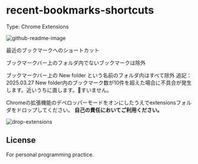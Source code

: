 # recent-bookmarks-shortcuts

Type: Chrome Extensions

![github-readme-image](https://github.com/user-attachments/assets/90609a76-cdeb-487c-89c8-3bbd8b8fc42f)

最近のブックマークへのショートカット

ブックマークバー上のフォルダ内でないブックマークは除外

ブックマークバー上の New folder という名前のフォルダ内はすべて除外
追記：2025.03.27
New folder内のブックマーク数が10件を超えた場合に不具合が発生します。近いうちに直します。🙏すいません。

Chromeの拡張機能のデベロッパーモードをオンにしたうえでextensionsフォルダをドロップしてください。
**自己の責任においてご利用ください。**

![drop-extensions](https://github.com/user-attachments/assets/c00e2f01-0e7c-4136-a9d1-3177e4429426)

## License

For personal programming practice.
